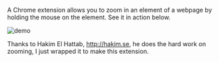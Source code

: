 A Chrome extension allows you to zoom in an element of a webpage by holding the mouse on the element. See it in action below.

![demo](./demo/20170908-070412.gif?raw=true)

Thanks to Hakim El Hattab, http://hakim.se, he does the hard work on zooming, I just wrapped it to make this extension.

